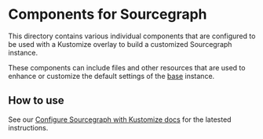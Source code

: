 # Components for Sourcegraph

This directory contains various individual components that are configured to be used with a Kustomize overlay to build a customized Sourcegraph instance.

These components can include files and other resources that are used to enhance or customize the default settings of the [base](../base) instance.

## How to use

See our [Configure Sourcegraph with Kustomize docs](https://docs.sourcegraph.com/admin/deploy/kubernetes/kustomize/configure) for the latested instructions.
